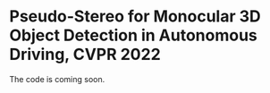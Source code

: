 # Pseudo-Stereo for Monocular 3D Object Detection in Autonomous Driving, CVPR 2022
The code is coming soon.
